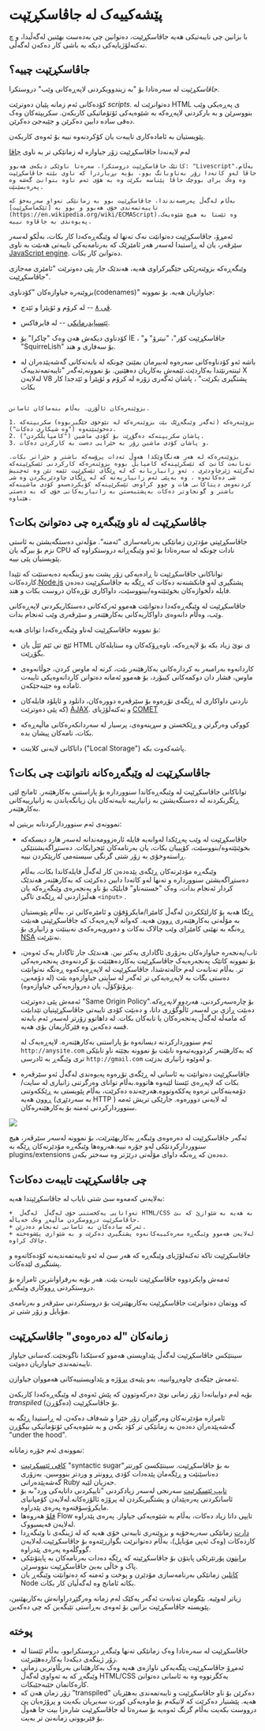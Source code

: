 # پێشەکییەک لە جاڤاسکڕێپت

با بزانین چی تایبەتیکی هەیە جاڤاسکڕێپت، دەتوانین چی بەدەست بهێنین لەگەڵیدا، و چ تەکنەلۆژیایەکی دیکە بە باشی کار دەکەن لەگەڵی.

## جاڤاسکڕێپت چییە؟

*جاڤاسکڕێپت* لە سەرەتادا بۆ "بە زیندوویکردنی لاپەڕەکانی وێب" دروستکرا.

کۆدەکانی ئەم زمانە پێیان دەوترێت *scripts*. دەتوانرێت لە HTML ی پەڕەیکی وێب بنووسرێن و بە بارکردنی لاپەڕەکە بە شێوەیەکی ئۆتۆماتیکی کاربکەن.
سکریپتەکان وەک دەقی سادە دابین دەکرێن و جێبەجێ دەکرێن.

پێویستیان بە ئامادەکاری تایبەت یان کۆکردنەوە نییە بۆ ئەوەی کاربکەن.

لەم لایەنەدا جاڤاسکڕێپت زۆر جیاوازە لە زمانێکی تر بە ناوی [جاڤا](https://ckb.wikipedia.org/wiki/%D8%AC%D8%A7%DA%A4%D8%A7_(%D8%B2%D9%85%D8%A7%D9%86%DB%8C_%D8%A8%DB%95%D8%B1%D9%86%D8%A7%D9%85%DB%95%D8%B3%D8%A7%D8%B2%DB%8C))


```smart header="بۆچی پێی دەوترێت <u>جاڤا؟</u>script>"
کاتێک جاڤاسکڕێپت دروستکرا، سەرەتا ناوێکی دیکەی هەبوو: "Livescript".بەڵام جاڤا لەو کاتەدا زۆر بەناوبانگ بوو، بۆیە بڕیاردرا کە ناوی بێتە جاڤاسکڕێپت وە وەک برای بووچک جاڤا پێناسە بکرێت وە بە هۆی ئەم ناوە بتوانێ گەشە وە پەرەبسێنێت.

بەڵام لەگەڵ پەرەسەندندا، جاڤاسکڕێپت بوو بە زمانێکی تەواو سەربەخۆ کە تایبەتمەندی خۆی هەبوو و بوو بە [ئێکماسکڕێپت](https://en.wikipedia.org/wiki/ECMAScript)،وە ئێستا بە هیچ شێوەیەک پەیوەندی بە جاڤاوە نییە.
```

ئەمڕۆ، جاڤاسکڕێپت دەتوانێت نەک تەنها لە وێبگەڕەکەدا کار بکات، بەڵکو لەسەر سێرڤەر، یان لە ڕاستیدا لەسەر هەر ئامێرێک کە بەرنامەیەکی تایبەتی هەبێت بە ناوی [JavaScript engine](https://en.wikipedia.org/wiki/JavaScript_engine). دەتوانێ کار بکات.

وێبگەڕەکە بزوێنەرێکی جێگیرکراوی هەیە، هەندێک جار پێی دەوترێت "ئامێری مەجازی جاڤاسکڕێپت".

بزوێنەرە جیاوازەکان "کۆدناوی(codenames)" جیاوازیان هەیە. بۆ نموونە:


- [ڤی ٨](https://en.wikipedia.org/wiki/V8_(JavaScript_engine)) -- لە کرۆم و ئۆپێرا و ئێدج.
- [ئێسپایدرمانکی](https://en.wikipedia.org/wiki/SpiderMonkey) -- لە فایرفاکس.
-   کۆدناوی دیکەش هەن وەک "چاکرا" بۆ IE ،  "جاڤاسکڕێپت کۆر"، "نیترۆ" و "SquirreLish" بۆ سەفاری و هتد.

-   باشە ئەو کۆدناوەکانی سەرەوە لەبیرمان بمێنێ چونکە لە بابەتەکانی گەشەپێدەران لە ئینتەرنێتدا بەکاردێت.ئێمەش بەکاریان دەهێنین. بۆ نموونە,ئەگەر "تایبەتمەندییەک X لەلایەن V8 پشتگیری بکرێت" ، پاشان ئەگەری زۆرە لە کرۆم و ئۆپێرا و ئێدجدا کار بکات


```smart header="بزوێنەرەکان چۆن کاردەکەن؟"

بزوێنەرەکان ئاڵۆزن. بەڵام بنەماکان ئاسانن.

1. بزوێنەرەکە (ئەگەر وێبگەڕێک بێت بزوێنەرەکە لە نێوخۆی جێگیربووە) سکریپتەکە دەخوێنێتەوە ("وە شیکاری دەکات").
2. پاشان سکریپتەکە دەگۆڕێت بۆ کۆدی ماشین ("کامپایڵکردن").
3. و پاشان کۆدی ماشین زۆر بە خێرایی دەست بە کارکردن دەکات.

بزوێنەرەکە لە هەر هەنگاوێکدا هەوڵ ئەدات پرۆسەکە باشتر و خێراتر بکات. تەنانەت کاتێ کە ئێسکرێپتەکە کامپایڵ بووە بزوێنەرەکە کارکردنی ئێسکڕێپتەکە ئەگرێتە ژێرچاودێری ، ئەو زانیاریانە کە لە ڕێگای ئێسکڕێپت ئێمە تێن وە ئەچنیش شی دەکاتەوە ، وە بەپێی ئەم زانیاریەنە کە لە ڕێگای چاودێریکردن وە شی کردنەوەی دیتاکانی هات و چوو کراوەی ئێسکرێپتەکە کۆیکردەسەو کۆدی ماشینەکە باشتر و گونجاوتر دەکات بەپشتبەستن بە زانیاریەکانی خۆی کە بە دەستی هێناوە.
```

## جاڤاسکڕێپت لە ناو وێبگەڕە چی دەتوانێ بکات؟

جاڤاسکڕێپتی مۆدێرن زمانێکی بەرنامەسازی "ئەمنە".  مۆڵەتی دەستگەیشتن بە ئاستی نزم بۆ بیرگە یان CPU نادات چونکە لە سەرەتادا بۆ ئەو وێبگەڕانە دروستکراوە کە پێویستیان پێی نییە.

تواناکانی جاڤاسکڕێپت تا ڕادەیەکی زۆر پشت بەو ژینگەیە دەبەستێت کە تێیدا کاردەکات.[Node.js](https://ckb.wikipedia.org/wiki/%D9%86%DB%86%D8%AF_%D8%AC%DB%95%DB%8C_%D8%A6%DB%8E%D8%B3) پشتگیری لەو فانکشنەنە دەکات کە ڕێگە بە جاڤاسکڕێپت دەدەن فایلە دڵخوازەکان بخوێنێتەوە/بینووسێت، داواکاری تۆڕەکان دروست بکات و هتد.

جاڤاسکڕێپت لە وێبگەڕەکەدا دەتوانێت هەموو ئەرکەکانی دەستکاریکردنی لاپەڕەکانی وێب، وەڵام دانەوەی داواکاریەکانی بەکارهێنەر و سێرڤەری وێب ئەنجام بدات.



بۆ نموونە جاڤاسکڕێپت لەناو وێبگەڕەکەدا توانای هەیە:

- ئێچ تی ئێم ئێڵ یان HTML ی نوێ زیاد بکە بۆ لاپەڕەکە، ناوەڕۆکەکان وە ستایلەکان بگۆڕێت.
- کاردانەوە بەرامبەر بە کردارەکانی بەکارهێنەر بێت، کرتە لە ماوس کردن، جوڵانەوەی ماوس، فشار دان دوکمەکانی کیبۆرد، بۆ هەموو ئەمانە دەتوانن کاردانەوەیکی تایبەت ئامادە وە جێبەجێکەن.
- ناردنی داواکاری لە ڕێگەی تۆڕەوە بۆ سێرڤەرە دوورەکان، دانلود و ئاپلۆد فایلەکان (کە پێی دەوترێت [AJAX](https://en.wikipedia.org/wiki/Ajax_(programming)). و تەکنەلۆژیای [COMET](https://en.wikipedia.org/wiki/Comet_(programming))

- کووکی وەرگرتن و ڕێکخستن و سڕینەوەی، پرسیار لە سەردانکەرەکانی ماڵپەڕەکە بکات، نامەکان پیشان بدە.
- داتاکانی لایەنی کلاینت ("Local Storage") پاشەکەوت بکە.

## جاڤاسکڕێپت لە وێبگەڕەکانە ناتوانێت چی بکات؟

تواناکانی جاڤاسکڕێپت لە وێبگەڕەکاندا سنووردارە بۆ پاراستنی  بەکارهێنەر. ئامانج لێی ڕێگریکردنە لە دەستگەیشتن بە زانیارییە تایبەتەکان یان زیانگەیاندن بە زانیارییەکانی بەکارهێنەر.

نموونەی ئەم سنووردارکردنانە بریتین لە:

- جاڤاسکڕێپت لە وێب پەڕێکدا لەوانەیە فایلە ئارەزوومەندانە لەسەر هارد دیسکەکە بخوێنێتەوە/بنووسێت، کۆپییان بکات، یان بەرنامەکان ئێجرابکات. دەستڕاگەیشتنێکی ڕاستەوخۆی بە زۆر شتی گرنگی سیستەمی کارپێکردن نییە.

    وێبگەڕە مۆدێرنەکان ڕێگەی پێدەدەن کار لەگەڵ فایلەکاندا بکات، بەڵام دەستڕاگەیشتن سنووردارە و تەنها لەو کاتەدا دابین دەکرێت کە بەکارهێنەر هەندێک کردار ئەنجام بدات، وەک "خستنەناو" فایلێک بۆ ناو پەنجەرەی وێبگەڕەکە یان هەڵبژاردنی لە ڕێگەی تاگی `<input>` .

    ڕێگا هەیە بۆ کارلێککردن لەگەڵ کامێرا/مایکرۆفۆن و ئامێرەکانی تر، بەڵام پێویستیان بە مۆڵەتی بەکارهێنەری ڕوون هەیە. کەواتە لاپەڕەیەک کە جاڤاسکڕێپتی هەبێت ڕەنگە بە نهێنی کامێرای وێب چالاک نەکات و دەوروبەرەکەی نەبینێت و زانیاری بۆ [NSA](https://ckb.wikipedia.org/wiki/%D8%AF%DB%95%D8%B2%DA%AF%D8%A7%DB%8C_%D8%A6%D8%A7%D8%B3%D8%A7%DB%8C%D8%B4%DB%8C_%D9%86%DB%95%D8%AA%DB%95%D9%88%DB%95%DB%8C%DB%8C) نەنێرێت.

  
- تاب/پەنجەرە جیاوازەکان بەزۆری ئاگاداری یەکتر نین. هەندێک جار ئاگادار یەک ئەوەن، بۆ نموونە کاتێک پەنجەرەیەک جاڤاسکڕێپت بەکاردەهێنێت بۆ کردنەوەی پەنجەرەیەکی تر. بەڵام تەنانەت لەم حاڵەتەشدا، جاڤاسکڕێپت لە لاپەڕەیەکەوە ڕەنگە نەتوانێت دەستی بگات بە لاپەڕەیەکی تر ئەگەر لە سایتی جیاوازەوە بێت (لە دۆمەین، پرۆتۆکۆڵ، یان دەروازەیەکی جیاوازەوە).

    ئەمەش پێی دەوترێت "Same Origin Policy".بۆ چارەسەرکردنی، *هەردوو لاپەڕەکە* دەبێت ڕازی بن لەسەر ئاڵوگۆڕی داتا، و دەبێت کۆدی تایبەتی جاڤاسکڕێپتیان تێدابێت کە مامەڵە لەگەڵ پەنجەرەکان یا تابەکان بکات. لە داهاتوو زۆرتر لەسەر ئەم بابەتە قسە دەکەین  وە فێرکاریمان بۆی هەیە.
  

    ئەم سنووردارکردنە دیسانەوە بۆ پاراستنی بەکارهێنەرە. لاپەڕەیەک لە `http://anysite.com` کە بەکارهێنەر کردوویەتیەوە نابێت بۆ نموونە بچێتە ناو تابێکی تری وێبگەڕ بە ئادرسی  `http://gmail.com` و لەوێوە زانیاری بدزێت.

 
- جاڤاسکڕێپت دەتوانێت بە ئاسانی لە ڕێگەی تۆڕەوە پەیوەندی لەگەڵ ئەو سێرڤەرە بکات کە لاپەڕەی ئێستا لێیەوە هاتووە.بەڵام توانای وەرگرتنی زانیاری لە سایت/دۆمەینەکانی ترەوە پەککەوتووە.هەرچەندە دەکرێت، بەڵام پێویستی بە ڕێککەوتنی ڕوون هەیە (بە سەردێڕی HTTP ) لە لایەنی دوورەوە. جارێکی تریش ئەمە سنووردارکردنی ئەمنە بۆ بەکارهێنەرەکان.

![](limitations.svg)


ئەگەر جاڤاسکڕێپت لە دەرەوەی وێبگەڕ بەکاربهێنرێت، بۆ نموونە لەسەر سێرڤەر، هیچ سنووردارکردنێکی لەو جۆرە نییە.هەروەها وێبگەڕە مۆدێرنەکان ڕێگە بە plugins/extensions دەدەن کە ڕەنگە داوای مۆڵەتی درێژتر وە سەختر بکەن.

## چی جاڤاسکڕێپت تایبەت دەکات؟

بەلایەنی کەمەوە *سێ* شتی نایاب لە جاڤاسکڕێپتدا هەیە:

```compare
+  تەوانایی یەکخستنی خۆی لەگەڵ  لەگەڵ HTML/CSS ىە هەیە بە شێوازێ کە بێ جاڤاسکرێپت درووسکردن ماڵپەڕ وەک خەیاڵە.
+ ئەرکە سادەکان بە ئاسانی ئەنجام دەدرێن.
+ لەلایەن هەموو وێبگەڕە سەرەکییەکانەوە پشتگیری دەکرێت و بە شێوازی پێشوەختە چالاک کراوە.
```
جاڤاسکڕێپت تاکە تەکنەلۆژیای وێبگەڕە کە هەر سێ لە ئەو تایبەتمەندیەنە کۆدەکاتەوە و پشتگیری لێدەکات.

ئەمەش وایکردووە جاڤاسکڕێپت تایبەت بێت. هەر بۆیە بەرفراوانترین ئامرازە بۆ دروستکردنی ڕووکاری وێبگەڕ.

کە ووتمان دەتوانرێت جاڤاسکڕێپت بەکاربهێنرێت بۆ دروستکردنی سێرڤەر و بەرنامەی مۆبایل و زۆر شتی تر.

## زمانەکان "لە دەرەوەی" جاڤاسکڕێپت
سینتێکس جاڤاسکڕێپت لەگەڵ پێداویستی هەموو کەسێکدا ناگونجێت.کەسانی جیاواز تایبەتمەندی جیاوازیان دەوێت.


ئەمەش جێگەی چاوەڕوانییە، بەو پێیەی پڕۆژە و پێداویستییەکانی هەمووان جیاوازن.

بۆیە لەم دواییانەدا زۆر زمانی نوێ دەرکەوتوون کە پێش ئەوەی لە وێبگەڕەکەدا کاربکەن *transpiled* (دەگۆڕن) بۆ جاڤاسکڕێپت.

ئامرازە مۆدێرنەکان وەرگێڕان زۆر خێرا و شەفاف دەکەن، لە ڕاستیدا ڕێگە بە گەشەپێدەران دەدەن بە زمانێکی تر کۆد بکەن و بە شێوەیەکی ئۆتۆماتیکی بیگۆڕن "under the hood".

نموونەی ئەم جۆرە زمانانە:


- [کافی ئێسکڕێپت](https://coffeescript.org/)  "syntactic sugar"ىە بۆ جاڤاسکڕێپت.   سینتێکسێ کورتتر دەناسێنێت و ڕێگەمان پێدەدات کۆدی ڕوونتر و وردتر بنووسین. بەزۆری گەشەپێدەرانی Ruby حەزیان لێیە.
- [تایپ ئێسکرێپت](https://www.typescriptlang.org/) سەرنجی لەسەر زیادکردنی "تایپکردنی داتایەکی ورد"ىە بۆ ئاسانکردنی پەرەپێدان و پشتگیریکردن لە پرۆژە ئالۆزەکانە.لەلایەن کۆمپانیای مایکرۆسۆفتەوە پەرەی پێدراوە.
- [فلۆ](https://flow.org/) هەروەها Flow تایپی داتا زیاد دەکات، بەڵام بە شێوەیەکی جیاواز. پەرەی پێدراوە لەلایەن فەیسبووک.
- [دارت](https://www.dartlang.org/) زمانێکی سەربەخۆیە و بزوێنەری تایبەتی خۆی هەیە کە لە ژینگەی نا وێبگەڕدا کاردەکات (وەک ئەپی مۆبایل)، بەڵام دەتوانرێت بگوازرێتەوە بۆ جاڤاسکڕێپت.لەلایەن گووگڵەوە پەرەی پێدراوە.
- [برایتون](https://brython.info/) پۆرتێرێکی پایتۆن بۆ جاڤاسکڕێپتە کە ڕێگە دەدات بەرنامەکان بە پایتۆنێکی پاک و خاڵی بەبێ جاڤاسکڕێپت بنووسرێن.
- [کاتلین](https://kotlinlang.org/docs/reference/js-overview.html) زمانێکی بەرنامەسازی مۆدێرن و پوخت و ئەمنە کە دەتوانێت وێبگەڕ یان Node بکاتە ئامانج وە لەگەڵیان کار بکات.


زیاتر لەوێیە. بێگومان تەنانەت ئەگەر یەکێک لەم زمانە وەرگێڕدراوانەش بەکاربهێنین، پێویستە جاڤاسکڕێپت بزانین بۆ ئەوەی بەڕاستی تێبگەین کە چی دەکەین.
## پوختە

- جاڤاسکڕێپت لە سەرەتادا وەک زمانێکی تەنها وێبگەڕ دروستکرابوو، بەڵام ئێستا لە زۆر ژینگەی دیکەدا بەکاردەهێنرێت.
- ئەمڕۆ جاڤاسکڕێپت پێگەیەکی ناوازەی هەیە وەک بەکارهێنانی بەربڵاوترین زمانی وێبگەڕ کە بە تەواوی لەگەڵ HTML/CSS یەکگرتووە وە بە ئاسانی دەتوانێ کارەکانمان جێبەجێبکات.
- زۆر زمان هەن کە "transpiled" دەکرێن بۆ ناو جاڤاسکڕێپت و تایبەتمەندی بەهێزیان هەیە. پێشنیار دەکرێت کە لانیکەم بۆ ماوەیەکی کورت سەیریان بکەیت و پرۆژەیان پێ درووست بکەیت بەڵام گرنگ ئەوەیە بۆ سەرەتا لە جاڤاسکڕێپت شارەزا بیت جا هەوڵ بۆ فێربوونی زمانەنێ تر بەیت.

